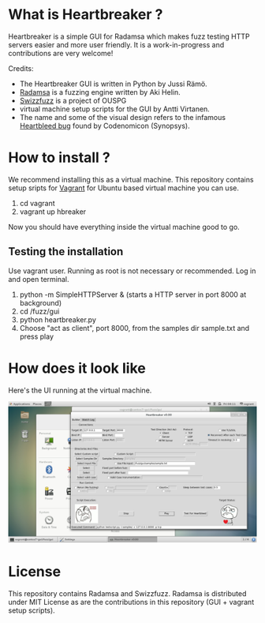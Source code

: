 # What is Heartbreaker ?

Heartbreaker is a simple GUI for Radamsa which makes fuzz testing HTTP servers easier and more user friendly. It is a work-in-progress and 
contributions are very welcome!

Credits:

* The Heartbreaker GUI is written in Python by Jussi Rämö. 
* [Radamsa](https://github.com/aoh/radamsa) is a fuzzing engine written by Aki Helin.
* [Swizzfuzz](https://github.com/ouspg/swissfuzz/) is a project of OUSPG
* virtual machine setup scripts for the GUI by Antti Virtanen.
* The name and some of the visual design refers to the infamous [Heartbleed bug](http://heartbleed.com/) found by Codenomicon (Synopsys).


# How to install ?

We recommend installing this as a virtual machine. This repository contains setup sripts for [Vagrant](https://www.vagrantup.com/) for Ubuntu based virtual machine you can use.

1. cd vagrant
2. vagrant up hbreaker

Now you should have everything inside the virtual machine good to go.

## Testing the installation

Use vagrant user. Running as root is not necessary or recommended. Log in and open terminal.

1. python -m SimpleHTTPServer & (starts a HTTP server in port 8000 at background)
2. cd /fuzz/gui
3. python heartbreaker.py
4. Choose "act as client", port 8000, from the samples dir sample.txt and press play

# How does it look like

Here's the UI running at the virtual machine.

![Heartbreaker GUI](hbreaker.png)


# License

This repository contains Radamsa and Swizzfuzz. Radamsa is distributed under MIT License as are the contributions in this repository (GUI + vagrant setup scripts).







